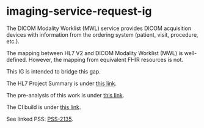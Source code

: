 # imaging-service-request-ig
The DICOM Modality Worklist (MWL) service provides DICOM acquisition devices with information from the ordering system (patient, visit, procedure, etc.).

The mapping between HL7 V2 and DICOM Modality Worklist (MWL) is well-defined. However, the mapping from equivalent FHIR resources is not.

This IG is intended to bridge this gap.

The HL7 Project Summary is under [this link](https://www.hl7.org/special/Committees/projman/searchableProjectIndex.cfm?action=edit&ProjectNumber=1818).

The pre-analysis of this work is under [this link](https://confluence.hl7.org/display/IMIN/Imaging+Service+Request+IG+-+Outline+Draft).

The CI build is under [this link](https://build.fhir.org/ig/HL7/imaging-service-request-ig/).

See linked PSS: [PSS-2135](https://jira.hl7.org/browse/PSS-2135).
